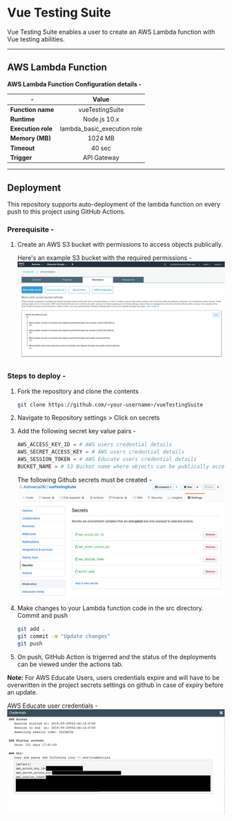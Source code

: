 # Vue Testing Suite

Vue Testing Suite enables a user to create an AWS Lambda function with Vue testing abilities. 

***

## AWS Lambda Function
**AWS Lambda Function Configuration details -** 

| -                 | Value                       |
| ------------------|:---------------------------:|
| **Function name** | vueTestingSuite             |
| **Runtime**       | Node.js 10.x                |
| **Execution role**| lambda_basic_execution role |
| **Memory (MB)**   | 1024 MB                     |
| **Timeout**       | 40 sec                      |
| **Trigger**       | API Gateway                 |

*** 

## Deployment
This repository supports auto-deployment of the lambda function on every push to this project using GitHub Actions.
### Prerequisite -
1. Create an AWS S3 bucket with permissions to access objects publically.

   Here's an example S3 bucket with the required permissions -
   ![S3 bucket policy](./docs/Bucket-policy.png)
### Steps to deploy -
1. Fork the repository and clone the contents
   ```bash
   git clone https://github.com/<your-username>/vueTestingSuite
   ```
2. Navigate to Repository settings > Click on secrets
3. Add the following secret key value pairs - 
   ```python
   AWS_ACCESS_KEY_ID = # AWS users credential details
   AWS_SECRET_ACCESS_KEY = # AWS users credential details
   AWS_SESSION_TOKEN = # AWS Educate users credential details
   BUCKET_NAME = # S3 Bucket name where objects can be publically accessible
   ```
   
   The following Github secrets must be created -
   ![Github Secrets](./docs/Github-secrets.png)
4. Make changes to your Lambda function code in the src directory. Commit and push
   ```bash
   git add .
   git commit -m "Update changes"
   git push
   ```
3. On push, GitHub Action is trigerred and the status of the deployments can be viewed under the actions tab.


**Note:** 
For AWS Educate Users, users credentials expire and will have to be overwritten in the project secrets settings on github in case of expiry before an update.

AWS Educate user credentials - 
![AWS Educate credentials](./docs/Aws-Educate-credentials.png)
